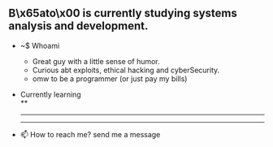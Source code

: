 B\x65ato\x00 is currently studying systems analysis and development.                            
---
  
- ~$ Whoami
  - Great guy with a little sense of humor.
  - Curious abt exploits, ethical hacking and cyberSecurity.
  - omw to be a programmer (or just pay my bills)
    
- Currently learning                                                                                                                                                                                                   
 **
  ******
  *******
   

- 📫 How to reach me? send me a message
     



<!---
0Beato/0Beato is a ✨ special ✨ repository because its `README.md` (this file) appears on your GitHub profile.
You can click the Preview link to take a look at your changes.
--->
